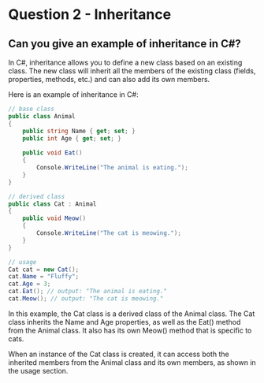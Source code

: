 # Question 2 - Inheritance

## Can you give an example of inheritance in C#?

In C#, inheritance allows you to define a new class based on an existing class. The new class will inherit all the members of the existing class (fields, properties, methods, etc.) and can also add its own members.

Here is an example of inheritance in C#:

```csharp
// base class
public class Animal
{
    public string Name { get; set; }
    public int Age { get; set; }
    
    public void Eat()
    {
        Console.WriteLine("The animal is eating.");
    }
}

// derived class
public class Cat : Animal
{
    public void Meow()
    {
        Console.WriteLine("The cat is meowing.");
    }
}

// usage
Cat cat = new Cat();
cat.Name = "Fluffy";
cat.Age = 3;
cat.Eat(); // output: "The animal is eating."
cat.Meow(); // output: "The cat is meowing."

```
In this example, the Cat class is a derived class of the Animal class. The Cat class inherits the Name and Age properties, as well as the Eat() method from the Animal class. It also has its own Meow() method that is specific to cats.

When an instance of the Cat class is created, it can access both the inherited members from the Animal class and its own members, as shown in the usage section.
